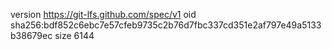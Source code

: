 version https://git-lfs.github.com/spec/v1
oid sha256:bdf852c6ebc7e57cfeb9735c2b76d7fbc337cd351e2af797e49a5133b38679ec
size 6144
